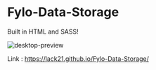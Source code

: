 # Fylo-Data-Storage

Built in HTML and SASS!  

![desktop-preview](https://user-images.githubusercontent.com/100687592/236043774-bc58fb4a-a341-49a2-a728-2ef163b42498.jpg)

Link : https://lack21.github.io/Fylo-Data-Storage/
